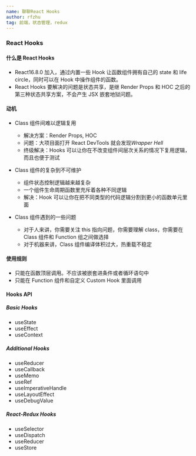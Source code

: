 ```yaml
---
name: 聊聊React Hooks
author: rfzhu
tag: 前端，状态管理，redux
---
```


### React Hooks

#### 什么是 React Hooks

- React16.8.0 加入，通过内置一些 Hook 让函数组件拥有自己的 state 和 life circle，同时可以在 Hook 中操作组件的函数。
- React Hooks 要解决的问题是状态共享，是继 Render Props 和 HOC 之后的第三种状态共享方案，不会产生 JSX 嵌套地狱问题。

#### 动机

- Class 组件间难以逻辑复用

  - 解决方案：Render Props, HOC
  - 问题：大项目面打开 React DevTools 就会发现*Wrapper Hell*
  - 终级解决：Hooks 可以让你在不改变组件间层次关系的情况下复用逻辑，而且也便于测试

- Class 组件的复杂到不可维护

  - 组件状态控制逻辑越来越复杂
  - 一个组件生命周期函数里充斥着各种不同逻辑
  - 解决：Hook 可以让你在把不同类型的代码逻辑分割到更小的函数单元里面

- Class 组件遇到的一些问题
  - 对于人来讲，你需要关注 this 指向问题，你需要理解 class，你需要在 Class 组件和 Function 组之间做选择
  - 对于机器来讲，Class 组件编译体积过大，热重载不稳定

#### 使用规则

- 只能在函数顶层调用。不应该被嵌套进条件或者循环语句中
- 只能在 Function 组件和自定义 Custom Hook 里面调用

#### Hooks API

##### Basic Hooks

- useState
- useEffect
- useContext

##### Additional Hooks

- useReducer
- useCallback
- useMemo
- useRef
- useImperativeHandle
- useLayoutEffect
- useDebugValue

##### React-Redux Hooks

- useSelector
- useDispatch
- useReducer
- useStore
